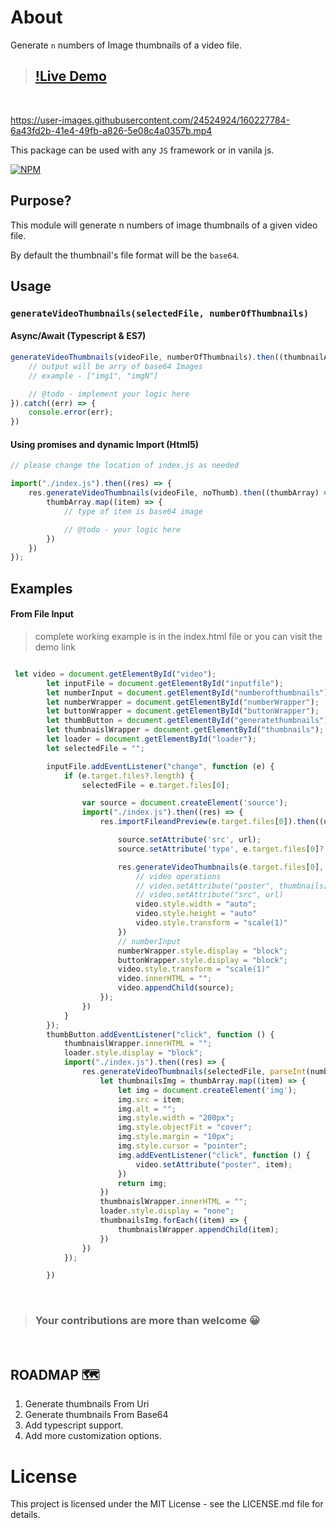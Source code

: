 
# About
Generate `n` numbers of Image thumbnails of a video file.



> ## [!Live Demo](https://rajesh-royal.github.io/video-thumbnails-generator/)
<br/>


https://user-images.githubusercontent.com/24524924/160227784-6a43fd2b-41e4-49fb-a826-5e08c4a0357b.mp4


This package can be used with any `JS` framework or in vanila js.

[![NPM](https://nodei.co/npm/@rajesh896/video-thumbnails-generator.png)](https://nodei.co/npm/@rajesh896/video-thumbnails-generator/)

## Purpose?
This module will generate n numbers of image thumbnails of a given video file.

By default the thumbnail's file format will be the `base64`.

## Usage
### `generateVideoThumbnails(selectedFile, numberOfThumbnails)`

#### Async/Await (Typescript & ES7)
```js
generateVideoThumbnails(videoFile, numberOfThumbnails).then((thumbnailArray) => {
    // output will be arry of base64 Images
    // example - ["img1", "imgN"]

    // @todo - implement your logic here
}).catch((err) => {
    console.error(err);
})
```

#### Using promises and dynamic Import (Html5)
```js
// please change the location of index.js as needed

import("./index.js").then((res) => {
    res.generateVideoThumbnails(videoFile, noThumb).then((thumbArray) => {
        thumbArray.map((item) => {
            // type of item is base64 image

            // @todo - your logic here
        })              
    })
});

```

## Examples

#### From File Input
> complete working example is in the index.html file or you can visit the demo link
```js

 let video = document.getElementById("video");
        let inputFile = document.getElementById("inputfile");
        let numberInput = document.getElementById("numberofthumbnails");
        let numberWrapper = document.getElementById("numberWrapper");
        let buttonWrapper = document.getElementById("buttonWrapper");
        let thumbButton = document.getElementById("generatethumbnails");
        let thumbnaislWrapper = document.getElementById("thumbnails");
        let loader = document.getElementById("loader");
        let selectedFile = "";

        inputFile.addEventListener("change", function (e) {
            if (e.target.files?.length) {
                selectedFile = e.target.files[0];

                var source = document.createElement('source');
                import("./index.js").then((res) => {
                    res.importFileandPreview(e.target.files[0]).then((url) => {

                        source.setAttribute('src', url);
                        source.setAttribute('type', e.target.files[0]?.type);

                        res.generateVideoThumbnails(e.target.files[0], 1).then((thumbnails) => {
                            // video operations
                            // video.setAttribute("poster", thumbnails[1])
                            // video.setAttribute("src", url)
                            video.style.width = "auto";
                            video.style.height = "auto"
                            video.style.transform = "scale(1)"
                        })
                        // numberInput
                        numberWrapper.style.display = "block";
                        buttonWrapper.style.display = "block";
                        video.style.transform = "scale(1)"
                        video.innerHTML = "";
                        video.appendChild(source);
                    });
                })
            }
        });
        thumbButton.addEventListener("click", function () {
            thumbnaislWrapper.innerHTML = "";
            loader.style.display = "block";
            import("./index.js").then((res) => {
                res.generateVideoThumbnails(selectedFile, parseInt(numberInput.value)).then((thumbArray) => {
                    let thumbnailsImg = thumbArray.map((item) => {
                        let img = document.createElement('img');
                        img.src = item;
                        img.alt = "";
                        img.style.width = "200px";
                        img.style.objectFit = "cover";
                        img.style.margin = "10px";
                        img.style.cursor = "pointer";
                        img.addEventListener("click", function () {
                            video.setAttribute("poster", item);
                        })
                        return img;
                    })
                    thumbnaislWrapper.innerHTML = "";
                    loader.style.display = "none";
                    thumbnailsImg.forEach((item) => {
                        thumbnaislWrapper.appendChild(item);
                    })
                })
            });

        })

```
<br/>

> ### Your contributions are more than welcome 😀

<br/>

## ROADMAP 🗺
1. Generate thumbnails From Uri
2. Generate thumbnails From Base64
3. Add typescript support.
4. Add more customization options.

# License
This project is licensed under the MIT License - see the LICENSE.md file for details.
